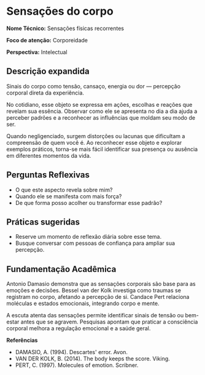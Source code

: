 # Sensações do corpo

**Nome Técnico:** Sensações físicas recorrentes

**Foco de atenção:** Corporeidade

**Perspectiva:** Intelectual

## Descrição expandida
Sinais do corpo como tensão, cansaço, energia ou dor — percepção corporal direta da experiência.

No cotidiano, esse objeto se expressa em ações, escolhas e reações que revelam sua essência. Observar como ele se apresenta no dia a dia ajuda a perceber padrões e a reconhecer as influências que moldam seu modo de ser.

Quando negligenciado, surgem distorções ou lacunas que dificultam a compreensão de quem você é. Ao reconhecer esse objeto e explorar exemplos práticos, torna-se mais fácil identificar sua presença ou ausência em diferentes momentos da vida.

## Perguntas Reflexivas
- O que este aspecto revela sobre mim?
- Quando ele se manifesta com mais força?
- De que forma posso acolher ou transformar esse padrão?

## Práticas sugeridas
- Reserve um momento de reflexão diária sobre esse tema.
- Busque conversar com pessoas de confiança para ampliar sua percepção.

## Fundamentação Acadêmica

Antonio Damasio demonstra que as sensações corporais são base para as emoções e decisões. Bessel van der Kolk investiga como traumas se registram no corpo, afetando a percepção de si. Candace Pert relaciona moléculas e estados emocionais, integrando corpo e mente.

A escuta atenta das sensações permite identificar sinais de tensão ou bem-estar antes que se agravem. Pesquisas apontam que praticar a consciência corporal melhora a regulação emocional e a saúde geral.

**Referências**
- DAMASIO, A. (1994). Descartes' error. Avon.
- VAN DER KOLK, B. (2014). The body keeps the score. Viking.
- PERT, C. (1997). Molecules of emotion. Scribner.
